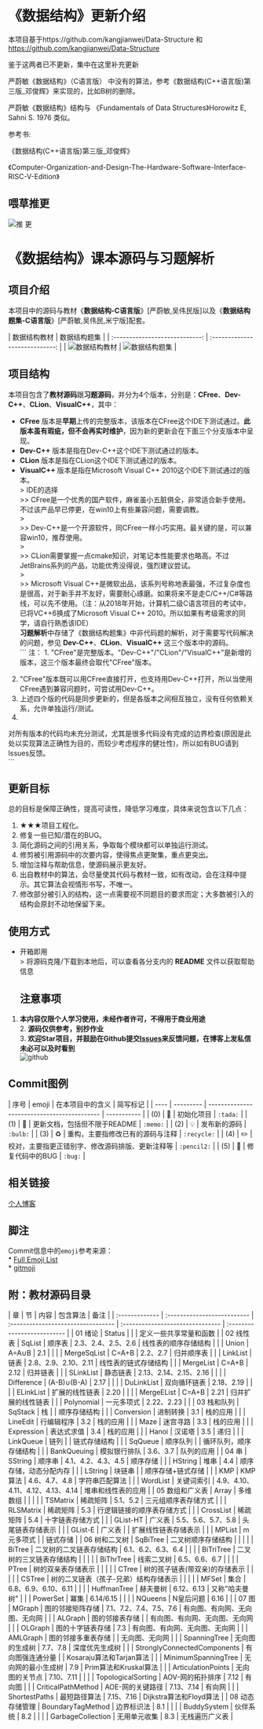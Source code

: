 《数据结构》更新介绍
==========

本项目基于https://github.com/kangjianwei/Data-Structure 和
https://github.com/kangjianwei/Data-Structure

鉴于这两者已不更新，集中在这里补充更新

严蔚敏《数据结构》（C语言版） 中没有的算法，参考《数据结构(C++语言版)第三版_邓俊辉》来实现的，比如B树的删除。

严蔚敏《数据结构》结构与 《Fundamentals of Data Structures》Horowitz E, Sahni S. 1976 类似。

参考书:

《数据结构(C++语言版)第三版_邓俊辉》

《Computer-Organization-and-Design-The-Hardware-Software-Interface-RISC-V-Edition》


## 喂草推更

![推 更](push.JPG)


# 《数据结构》课本源码与习题解析


项目介绍
----

本项目中的源码与教材《**数据结构-C语言版**》[严蔚敏,吴伟民版]以及《**数据结构题集-C语言版**》[严蔚敏,吴伟民,米宁版]配套。

|           数据结构教材           |           数据结构题集           | |
:----------------------------: | :----------------------------: | |
![数据结构教材](数据结构教材.png) | ![数据结构题集](数据结构题集.png) |

## 项目结构

本项目包含了**教材源码**跟**习题源码**，并分为4个版本，分别是：**CFree**、**Dev-C++**、**CLion**、**VisualC++**，其中：  
- **CFree**
版本是**早期**上传的完整版本，该版本在CFree这个IDE下测试通过。**此版本虽有瑕疵，但不会再实时维护**，因为新的更新会在下面三个分支版本中呈现。  
- **Dev-C++** 版本是指在Dev-C++这个IDE下测试通过的版本。  
- **CLion** 版本是指在CLion这个IDE下测试通过的版本。  
- **VisualC++** 版本是指在Microsoft Visual C++ 2010这个IDE下测试通过的版本。  
\> IDE的选择  
\>\> CFree是一个优秀的国产软件，麻雀虽小五脏俱全，非常适合新手使用。不过该产品早已停更，在win10上有些兼容问题，需要调教。  
\>  
\>\> Dev-C++是一个开源软件，同CFree一样小巧实用。最关键的是，可以兼容win10，推荐使用。  
\>  
\>\> CLion需要掌握一点cmake知识，对笔记本性能要求也略高。不过JetBrains系列的产品，功能优秀没得说，强烈建议尝试。  
\>  
\>\> Microsoft Visual
C++是微软出品，该系列号称地表最强，不过复杂度也是很高，对于新手并不友好，需要耐心琢磨。如果将来不是走C/C++/C#等路线，可以先不使用。（注：从2018年开始，计算机二级C语言项目的考试中，已将VC++6换成了Microsoft
Visual C++ 2010。所以如果有考级需求的同学，请自行熟悉该IDE）  
**习题解析**中存储了《数据结构题集》中非代码题的解析，对于需要写代码解决的问题，参见 **Dev-C++**、**CLion**、**VisualC++**
这三个版本中的源码。  
\`\`\` 注： 1.
"CFree"是完整版本。"Dev-C++"/"CLion"/"VisualC++"是新增的版本，这三个版本最终会取代"CFree"版本。  
2. "CFree"版本既可以用CFree直接打开，也支持用Dev-C++打开，所以当使用CFree遇到兼容问题时，可尝试用Dev-C++。  
3. 上述四个版的代码是同步更新的，但是各版本之间相互独立，没有任何依赖关系，允许单独运行/测试。  
4.
对所有版本的代码均未充分测试，尤其是很多代码没有完成的边界检查(原因是此处以实现算法正确性为目的，而较少考虑程序的健壮性)，所以如有BUG请到Issues反馈。  
\`\`\`

## 更新目标

总的目标是保障正确性，提高可读性，降低学习难度，具体来说包含以下几点：  
1. ★★★项目工程化。  
2. 修复一些已知/潜在的BUG。  
3. 简化源码之间的引用关系，争取每个模块都可以单独运行测试。  
4. 修剪被引用源码中的次要内容，使得焦点更聚集，重点更突出。  
5. 增加注释与帮助信息，使源码展示更友好。  
6. 出自教材中的算法，会尽量使其代码与教材一致，如有改动，会在注释中提示。其它算法会视情形书写，不唯一。  
7. 修改部分被引入的结构，这一点需要视不同题目的要求而定；大多数被引入的结构会原封不动地保留下来。

使用方式
----

-   开箱即用  
    \> 将源码克隆/下载到本地后，可以查看各分支内的 **README** 文件以获取帮助信息  
    ## 注意事项

1.  **本内容仅限个人学习使用，未经作者许可，不得用于商业用途**  
    2. **源码仅供参考，别抄作业**  
    3.
    **欢迎Star项目，并鼓励在Github提交[Issues](https://github.com/kangjianwei/Data-Structure/issues)来反馈问题，在博客上发私信未必可以及时看到**  
    ![github](Star.png)

## Commit图例

| 序号 |   emoji   |               在本项目中的含义               |   简写标记   | | ---- |
--------- | ------------------------------------------- | ----------- | | (0) |
:tada:    | 初始化项目                                   | `:tada:`    | | (1) |
:memo:    | 更新文档，包括但不限于README                  | `:memo:`    | | (2) | :bulb:
| 发布新的源码                                 | `:bulb:`    | | (3) | :recycle: |
重构，主要指修改已有的源码与注释               | `:recycle:` | | (4) | :pencil2: |
校对，主要指更正错别字、修改源码排版、更新注释等 | `:pencil2:` | | (5) | :bug:     | 修复代码中的BUG
| `:bug:`     |

## 相关链接

[个人博客](http://www.cnblogs.com/kangjianwei101)  


脚注
--

Commit信息中的`emoji`参考来源：  
\* [Full Emoji List](https://unicode.org/emoji/charts/full-emoji-list.html)  
\* [gitmoji](https://gitmoji.carloscuesta.me/)  


附：教材源码目录
--------

| 章             | 节                          | 内容
| 包含算法                          | 备注                         | | :-------------
| :-------------------------- | :--------------------------------- |
:------------------------------- | :-------------------------- | | 01 绪论
| Status                      |                                    |
| 定义一些共享常量和函数        | | 02 线性表      | SqList                      | 顺序表
| 2.3、2.4、2.5、2.6                | 线性表的顺序存储结构          | |                |
Union                       | A=A∪B                              | 2.1
|                             | |                | MergeSqList                 |
C=A+B                              | 2.2、2.7                         | 归并顺序表
| |                | LinkList                    | 链表
| 2.8、2.9、2.10、2.11              | 线性表的链式存储结构          | |                |
MergeList                   | C=A+B                              | 2.12
| 归并链表                     | |                | SLinkList                   |
静态链表                            | 2.13、2.14、2.15、2.16            |
| |                | Difference                  | (A-B)∪(B-A)
| 2.17                             |                             | |
| DuLinkList                  | 双向循环链表                        | 2.18、2.19
|                             | |                | ELinkList                   |
扩展的线性链表                      | 2.20                             |
| |                | MergeEList                  | C=A+B
| 2.21                             | 归并扩展的线性链表            | |                |
Polynomial                  | 一元多项式                          | 2.22、2.23
|                             | | 03 栈和队列     | SqStack                     | 栈
|                                  | 顺序存储结构                 | |                |
Conversion                  | 进制转换                            | 3.1
| 栈的应用                     | |                | LineEdit                    |
行编辑程序                          | 3.2                              | 栈的应用
| |                | Maze                        | 迷宫寻路
| 3.3                              | 栈的应用                     | |
| Expression                  | 表达式求值                          | 3.4
| 栈的应用                     | |                | Hanoi                       |
汉诺塔                             | 3.5                              | 递归
| |                | LinkQueue                   | 链列
|                                  | 链式存储结构                 | |                |
SqQueue                     | 顺序队列                            |
| 循环队列，顺序存储结构        | |                | BankQueuing                 | 模拟银行排队
| 3.6、3.7                         | 队列的应用                   | | 04 串          |
SString                     | 顺序串                             | 4.1、4.2、4.3、4.5
| 顺序存储                     | |                | HString                     | 堆串
| 4.4                              | 顺序存储，动态分配内存        | |                |
LString                     | 块链串                             |
| 顺序存储+链式存储             | |                | KMP                         | KMP算法
| 4.6、4.7、4.8                    | 字符串匹配算法               | |                |
WordList                    | 关键词索引                          |
4.9、4.10、4.11、4.12、4.13、4.14 | 堆串和线性表的应用            | | 05 数组和广义表 | Array
| 多维数组                            |                                  |
| |                | TSMatrix                    | 稀疏矩阵
| 5.1、5.2                         | 三元组顺序表存储方式          | |                |
RLSMatrix                   | 稀疏矩阵                            | 5.3
| 行逻辑链接的顺序表存储方式     | |                | CrossList                   | 稀疏矩阵
| 5.4                              | 十字链表存储方式              | |                |
GList-HT                    | 广义表                             | 5.5、5.6、5.7、5.8
| 头尾链表存储表示              | |                | GList-E                     | 广义表
|                                  | 扩展线性链表存储表示          | |                |
MPList                      | m元多项式                           |
| 链式存储                     | | 06 树和二叉树   | SqBiTree                    |
二叉树顺序存储结构                  |                                  |
| |                | BiTree                      | 二叉树的二叉链表存储结构             |
6.1、6.2、6.3、6.4                |                             | |
| BiTriTree                   | 二叉树的三叉链表存储结构             |
|                             | |                | BiThrTree                   |
线索二叉树                          | 6.5、6.6、6.7                    |
| |                | PTree                       | 树的双亲表存储表示                  |
|                             | |                | CTree                       |
树的孩子链表(带双亲)的存储表示       |                                  |
| |                | CSTree                      | 树的二叉链表（孩子-兄弟）结构存储表示 |
|                             | |                | MFSet                       |
集合                                | 6.8、6.9、6.10、6.11              |
| |                | HuffmanTree                 | 赫夫曼树
| 6.12、6.13                       | 又称"哈夫曼树"               | |                |
PowerSet                    | 冪集                                | 6.14/6.15
|                             | |                | NQueens                     |
N皇后问题                           | 6.16                             |
| | 07 图          | MGraph                      | 图的邻接矩阵存储                    |
7.1、7.2、7.4、7.5、7.6           | 有向图、有向网、无向图、无向网 | |                | ALGraph
| 图的邻接表存储                      |                                  |
有向图、有向网、无向图、无向网 | |                | OLGraph                     | 图的十字链表存储
| 7.3                              | 有向图、有向网、无向图、无向网 | |                |
AMLGraph                    | 图的邻接多重表存储                  |
| 无向图、无向网               | |                | SpanningTree                |
无向图的生成树                      | 7.7、7.8                         | 深度优先生成树
| |                | StronglyConnectedComponents | 有向图强连通分量                    |
| Kosaraju算法和Tarjan算法     | |                | MinimumSpanningTree         |
无向网的最小生成树                  | 7.9                              | Prim算法和Kruskal算法
| |                | ArticulationPoints          | 无向图的关节点
| 7.10、7.11                       |                             | |
| TopologicalSorting          | AOV-网的拓扑排序                    | 7.12
| 有向图                       | |                | CriticalPathMethod          |
AOE-网的关键路径                    | 7.13、7.14                       | 有向网
| |                | ShortestPaths               | 最短路径算法
| 7.15、7.16                       | Dijkstra算法和Floyd算法      | | 08 动态存储管理 |
BoundaryTagMethod           | 边界标识法                          | 8.1
|                              | |                | BuddySystem
| 伙伴系统                            | 8.2                              |
| |                | GarbageCollection           | 无用单元收集
| 8.3                              | 无栈遍历广义表                |
